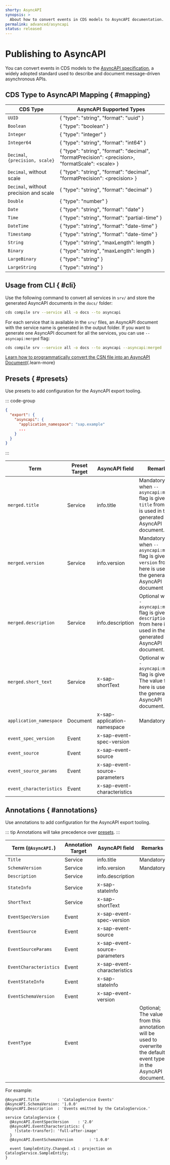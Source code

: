 ```yaml
---
shorty: AsyncAPI
synopsis: >
  About how to convert events in CDS models to AsyncAPI documentation.
permalink: advanced/asyncapi
status: released
---
```


# Publishing to AsyncAPI

You can convert events in CDS models to the [AsyncAPI specification](https://www.asyncapi.com), a widely adopted standard used to describe and document message-driven asynchronous APIs.

## CDS Type to AsyncAPI Mapping { #mapping}

CDS Type | AsyncAPI Supported Types
-----|-------------------
`UUID` | { "type": "string", "format": "uuid" }
`Boolean` | { "type": "boolean" }
`Integer` | { "type": "integer" }
`Integer64` | { "type": "string", "format": "int64" }
`Decimal`, `{precision, scale}` | { "type": "string", "format": "decimal", "formatPrecision": \<precision\>, "formatScale": \<scale\> }
`Decimal`, without scale | { "type": "string", "format": "decimal", "formatPrecision": \<precision\> }
`Decimal`, without precision and scale | { "type": "string", "format": "decimal" }
`Double` | { "type": "number" }
`Date` | { "type": "string", "format": "date" }
`Time` | 	{ "type": "string", "format": "partial-time" }
`DateTime` | { "type": "string", "format": "date-time" }
`Timestamp` | { "type": "string", "format": "date-time" }
`String` | { "type": "string", "maxLength": length }
`Binary` | { "type": "string", "maxLength": length }
`LargeBinary` | { "type": "string" }
`LargeString` | { "type": "string" }

## Usage from CLI { #cli}

Use the following command to convert all services in `srv/` and store the generated AsyncAPI documents in the `docs/` folder:

```sh
cds compile srv --service all -o docs --to asyncapi
```

For each service that is available in the `srv/` files, an AsyncAPI document with the service name is generated in the output folder.
If you want to generate one AsyncAPI document for all the services, you can use `--asyncapi:merged` flag:

```sh
cds compile srv --service all -o docs --to asyncapi --asyncapi:merged
```

[Learn how to programmatically convert the CSN file into an AsyncAPI Document](../node.js/cds-compile#to-asyncapi){.learn-more}

## Presets { #presets}

Use presets to add configuration for the AsyncAPI export tooling.

::: code-group
```json [.cdsrc.json]
{
  "export": {
    "asyncapi": {
      "application_namespace": "sap.example"
      ...
    }
  }
}
```
:::

Term | Preset Target | AsyncAPI field | Remarks
-----|-------------------|-------------- | ------------
`merged.title` | Service | info.title | Mandatory when `--asyncapi:merged` flag is given. `title` from here is used in the generated AsyncAPI document.
`merged.version` | Service | info.version | Mandatory when `--asyncapi:merged` flag is given. `version` from here is used in the generated AsyncAPI document
`merged.description` | Service | info.description | Optional when `--asyncapi:merged` flag is given. `description` from here is used in the generated AsyncAPI document.
`merged.short_text` | Service | x-sap-shortText | Optional when `--asyncapi:merged` flag is given. The value from here is used in the generated AsyncAPI document.
`application_namespace` | Document | x-sap-application-namespace | Mandatory
`event_spec_version` | Event | x-sap-event-spec-version |
`event_source` | Event | x-sap-event-source |
`event_source_params` | Event | x-sap-event-source-parameters |
`event_characteristics` | Event | x-sap-event-characteristics |

## Annotations { #annotations}

Use annotations to add configuration for the AsyncAPI export tooling.

::: tip
Annotations will take precedence over [presets](#presets).
:::

Term (`@AsyncAPI.`)| Annotation Target | AsyncAPI field | Remarks
-----|-------------------|-------------- | ----------
`Title` | Service | info.title | Mandatory
`SchemaVersion` | Service | info.version | Mandatory
`Description` | Service | info.description |
`StateInfo` | Service | x-sap-stateInfo |
`ShortText` | Service | x-sap-shortText |
`EventSpecVersion` | Event | x-sap-event-spec-version |
`EventSource` | Event | x-sap-event-source |
`EventSourceParams` | Event | x-sap-event-source-parameters |
`EventCharacteristics` | Event | x-sap-event-characteristics |
`EventStateInfo` | Event | x-sap-stateInfo |
`EventSchemaVersion` | Event | x-sap-event-version |
`EventType` | Event | | Optional; The value from this annotation will be used to overwrite the default event type in the AsyncAPI document.

For example:

```cds
@AsyncAPI.Title        : 'CatalogService Events'
@AsyncAPI.SchemaVersion: '1.0.0'
@AsyncAPI.Description  : 'Events emitted by the CatalogService.'

service CatalogService {
  @AsyncAPI.EventSpecVersion    : '2.0'
  @AsyncAPI.EventCharacteristics: {
    ![state-transfer]: 'full-after-image'
  }
  @AsyncAPI.EventSchemaVersion       : '1.0.0'

  event SampleEntity.Changed.v1 : projection on CatalogService.SampleEntity;
}
```
